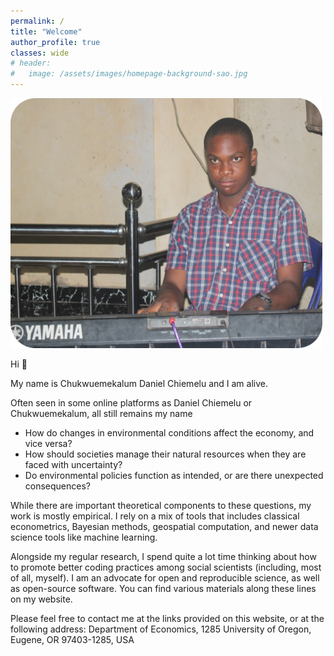 ```yaml
---
permalink: /
title: "Welcome"
author_profile: true
classes: wide
# header:
#   image: /assets/images/homepage-background-sao.jpg
---
```


<img src="/assets/images/chukwuemekalum-chiemelu-homepage.png" style="max-height: 400px">

Hi 👋

My name is Chukwuemekalum Daniel Chiemelu and I am alive.

Often seen in some online platforms as Daniel Chiemelu or Chukwuemekalum, all still remains my name  

- How do changes in environmental conditions affect the economy, and vice versa? 
- How should societies manage their natural resources when they are faced with uncertainty? 
- Do environmental policies function as intended, or are there unexpected consequences?

While there are important theoretical components to these questions, my work is mostly empirical. I rely on a mix of tools that includes classical econometrics, Bayesian methods, geospatial computation, and newer data science tools like machine learning. 

Alongside my regular research, I spend quite a lot time thinking about how to promote better coding practices among social scientists (including, most of all, myself). I am an advocate for open and reproducible science, as well as open-source software. You can find various materials along these lines on my website.

Please feel free to contact me at the links provided on this website, or at the following address: Department of Economics, 1285 University of Oregon, Eugene, OR 97403-1285, USA